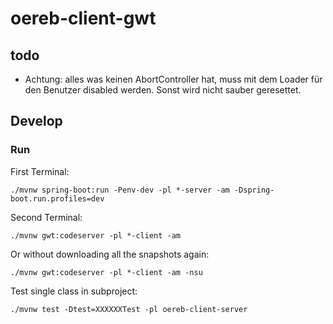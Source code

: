 # oereb-client-gwt

## todo
- Achtung: alles was keinen AbortController hat, muss mit dem Loader für den Benutzer disabled werden. Sonst wird nicht sauber geresettet.


## Develop

### Run 
First Terminal:
```
./mvnw spring-boot:run -Penv-dev -pl *-server -am -Dspring-boot.run.profiles=dev
```

Second Terminal:
```
./mvnw gwt:codeserver -pl *-client -am
```

Or without downloading all the snapshots again:
```
./mvnw gwt:codeserver -pl *-client -am -nsu 
```

Test single class in subproject:
```
./mvnw test -Dtest=XXXXXXTest -pl oereb-client-server
```

